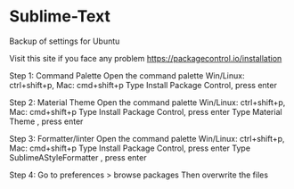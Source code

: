 # Sublime-Text
Backup of settings for Ubuntu

Visit this site if you face any problem
https://packagecontrol.io/installation



Step 1: Command Palette
Open the command palette
Win/Linux: ctrl+shift+p, Mac: cmd+shift+p
Type Install Package Control, press enter

Step 2: Material Theme
Open the command palette
Win/Linux: ctrl+shift+p, Mac: cmd+shift+p
Type Install Package Control, press enter
Type Material Theme , press enter

Step 3: Formatter/linter
Open the command palette
Win/Linux: ctrl+shift+p, Mac: cmd+shift+p
Type Install Package Control, press enter
Type SublimeAStyleFormatter , press enter

Step 4:
Go to preferences >  browse packages
Then overwrite the files
